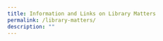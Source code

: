 ```yaml
---
title: Information and Links on Library Matters
permalink: /library-matters/
description: ""
---
```

